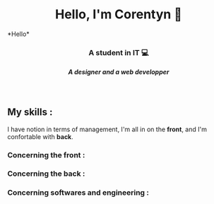 <h1 align="center">Hello, I'm Corentyn 👋</h1>
*Hello*
<h3 align="center">A student in IT 💻</h3>
<h5 align="center">A designer and a web developper </h5>

<br>

## My skills : 

I have notion in terms of management, I'm all in on the **front**, and I'm confortable with **back**.

###  Concerning the front : 

### Concerning the back : 

### Concerning softwares and engineering : 
